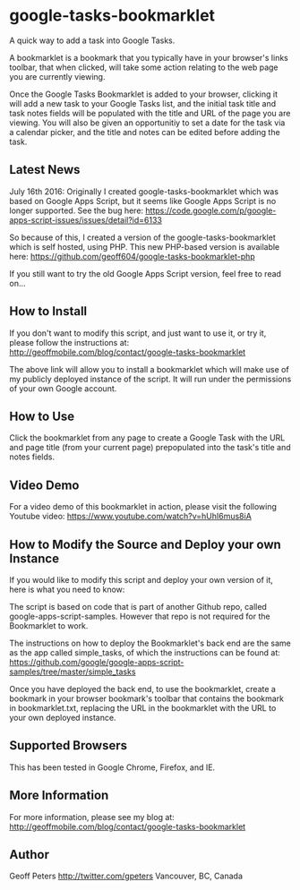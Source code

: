 # google-tasks-bookmarklet
A quick way to add a task into Google Tasks.

A bookmarklet is a bookmark that you typically have
in your browser's links toolbar, that when clicked, will
take some action relating to the web page you are currently
viewing. 

Once the Google Tasks Bookmarklet is added to your browser,
clicking it will add a new task to your Google Tasks list,
and the initial task title and task notes fields will be
populated with the title and URL of the page you are viewing.
You will also be given an opportunitiy to set a date for
the task via a calendar picker, and the title and notes
can be edited before adding the task.

## Latest News

July 16th 2016:
Originally I created google-tasks-bookmarklet which was based on Google Apps Script, but it seems like Google Apps Script is no longer supported. See the bug here: https://code.google.com/p/google-apps-script-issues/issues/detail?id=6133

So because of this, I created a version of the google-tasks-bookmarklet which is self hosted, using PHP. This new PHP-based version is available here: https://github.com/geoff604/google-tasks-bookmarklet-php

If you still want to try the old Google Apps Script version, feel free to read on...

## How to Install

If you don't want to modify this script, and just want to
use it, or try it, please follow the instructions at:
http://geoffmobile.com/blog/contact/google-tasks-bookmarklet

The above link will allow you to install a bookmarklet which
will make use of my publicly deployed instance of the script. 
It will run under the permissions of your own Google account.

## How to Use

Click the bookmarklet from any page to create a Google Task
with the URL and page title (from your current page)
prepopulated into the task's title and notes fields.

## Video Demo

For a video demo of this bookmarklet in action, please visit
the following Youtube video:
https://www.youtube.com/watch?v=hUhI6mus8iA

## How to Modify the Source and Deploy your own Instance

If you would like to modify this script and deploy your own
version of it, here is what you need to know:

The script is based on code that is part of another Github
repo, called google-apps-script-samples. However that repo
is not required for the Bookmarklet to work.

The instructions on how to deploy the Bookmarklet's back
end are the same as the app called simple_tasks, of which
the instructions can be found at:
https://github.com/google/google-apps-script-samples/tree/master/simple_tasks

Once you have deployed the back end, to use the bookmarklet,
create a bookmark in your browser bookmark's toolbar
that contains the bookmark in bookmarklet.txt, replacing the
URL in the bookmarklet with the URL to your own deployed
instance.

## Supported Browsers

This has been tested in Google Chrome, Firefox, and IE.

## More Information

For more information, please see my blog at:
http://geoffmobile.com/blog/contact/google-tasks-bookmarklet

## Author

Geoff Peters http://twitter.com/gpeters
Vancouver, BC, Canada
